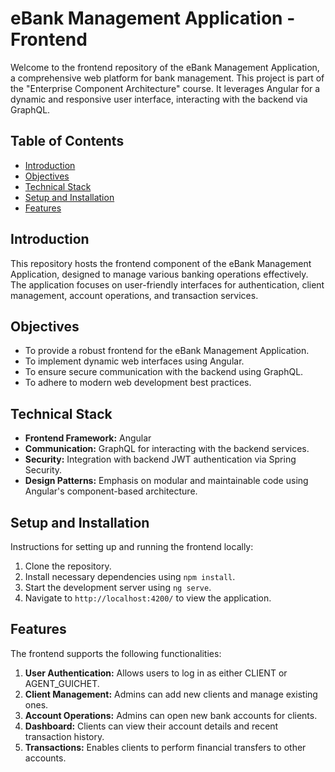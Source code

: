 # eBank Management Application - Frontend

Welcome to the frontend repository of the eBank Management Application, a comprehensive web platform for bank management. This project is part of the "Enterprise Component Architecture" course. It leverages Angular for a dynamic and responsive user interface, interacting with the backend via GraphQL.

## Table of Contents
- [Introduction](#introduction)
- [Objectives](#objectives)
- [Technical Stack](#technical-stack)
- [Setup and Installation](#setup-and-installation)
- [Features](#features)

## Introduction

This repository hosts the frontend component of the eBank Management Application, designed to manage various banking operations effectively. The application focuses on user-friendly interfaces for authentication, client management, account operations, and transaction services.

## Objectives

- To provide a robust frontend for the eBank Management Application.
- To implement dynamic web interfaces using Angular.
- To ensure secure communication with the backend using GraphQL.
- To adhere to modern web development best practices.

## Technical Stack

- **Frontend Framework:** Angular
- **Communication:** GraphQL for interacting with the backend services.
- **Security:** Integration with backend JWT authentication via Spring Security.
- **Design Patterns:** Emphasis on modular and maintainable code using Angular's component-based architecture.

## Setup and Installation

Instructions for setting up and running the frontend locally:
1. Clone the repository.
2. Install necessary dependencies using `npm install`.
3. Start the development server using `ng serve`.
4. Navigate to `http://localhost:4200/` to view the application.

## Features

The frontend supports the following functionalities:
1. **User Authentication:** Allows users to log in as either CLIENT or AGENT_GUICHET.
2. **Client Management:** Admins can add new clients and manage existing ones.
3. **Account Operations:** Admins can open new bank accounts for clients.
4. **Dashboard:** Clients can view their account details and recent transaction history.
5. **Transactions:** Enables clients to perform financial transfers to other accounts.
